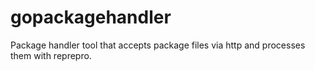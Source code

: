 # gopackagehandler
Package handler tool that accepts package files via http and processes them with reprepro.
